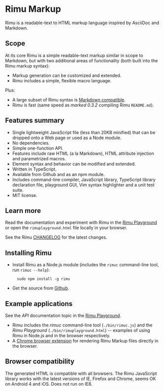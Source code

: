 # Rimu Markup

Rimu is a readable-text to HTML markup language inspired by AsciiDoc
and Markdown.


## Scope

At its core Rimu is a simple readable-text markup similar in scope to
Markdown, but with two additional areas of functionality (both built
into the Rimu markup syntax):

- Markup generation can be customized and extended.
- Rimu includes a simple, flexible macro language.

Plus:

- A large subset of Rimu syntax is [Markdown
  compatible](http://srackham.github.io/rimu/tips.html#markdown-compatible).
- Rimu is fast (same speed as _marked 0.3.2_ compiling Rimu `README.md`).


## Features summary

- Single lightweight JavaScript file (less than 20KB minified) that
  can be dropped onto a Web page or used as a Node module.
- No dependencies.
- Simple one-function API.
- Features include raw HTML (a la Markdown), HTML attribute injection
  and parametrized macros.
- Element syntax and behavior can be modified and extended.
- Written in TypeScript.
- Available from Github and as an npm module.
- Includes command-line compiler, JavaScript library, TypeScript
  library declaration file, playground GUI,
  Vim syntax highlighter and a unit test suite.
- MIT license.


## Learn more

Read the documentation and experiment with Rimu in the [Rimu
Playground](http://srackham.github.io/rimu/rimuplayground.html) or open the
`rimuplayground.html` file locally in your browser.

See the Rimu [CHANGELOG](http://srackham.github.io/rimu/CHANGELOG.html) for
the latest changes.


## Installing Rimu

- Install Rimu as a Node.js module (includes the `rimuc` command-line
  tool, run `rimuc --help`):

        sudo npm install -g rimu

- Get the source from [Github](https://github.com/srackham/rimu).


## Example applications

See the _API_ documentation topic in the [Rimu
Playground](http://srackham.github.io/rimu/rimuplayground.html).

- Rimu includes the _rimuc_ command-line tool (`./bin/rimuc.js`) and
  the _Rimu Playground_ (`./bin/rimuplayground.html`) -- examples of
  using Rimu in Node.js and in the browser respectively.
- A [Chrome browser
  extension](https://github.com/srackham/rimu-chrome-extension.git)
  for rendering Rimu Markup files directly in the browser.


## Browser compatibility

The generated HTML is compatible with all browsers. The Rimu
JavaScript library works with the latest versions of IE, Firefox and
Chrome, seems OK on Android 4 and iOS. Does not run on IE8.
